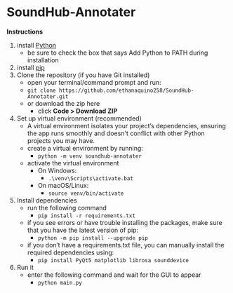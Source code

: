 # SoundHub-Annotater

**Instructions**
1. install [Python](https://www.python.org/downloads/)
    - be sure to check the box that says Add Python to PATH during installation
2. install [pip](https://pip.pypa.io/en/stable/installation/)
3. Clone the repository (if you have Git installed)
    - open your terminal/command prompt and run:
    - `git clone https://github.com/ethanaquino258/SoundHub-Annotater.git`
    - or download the zip here
        - click **Code > Download ZIP**
4. Set up virtual environment (recommended)
    - A virtual environment isolates your project’s dependencies, ensuring the app runs smoothly and doesn't conflict with other Python projects you may have.
    - create a virtual environment by running:
        - `python -m venv soundhub-annotater`
    - activate the virtual environment
        - On Windows:
            - `.\venv\Scripts\activate.bat`
        - On macOS/Linux:
            - `source venv/bin/activate`
5. Install dependencies
    - run the following command
        - `pip install -r requirements.txt`
    - if you see errors or have trouble installing the packages, make sure that you have the latest version of pip:
        - `python -m pip install --upgrade pip`
    - if you don’t have a requirements.txt file, you can manually install the required dependencies using:
        - `pip install PyQt5 matplotlib librosa sounddevice`
6. Run it
    - enter the following command and wait for the GUI to appear
        - `python main.py`